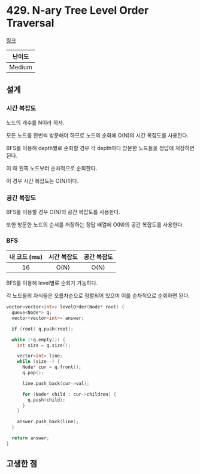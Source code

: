 # 429. N-ary Tree Level Order Traversal

[링크](https://leetcode.com/problems/n-ary-tree-level-order-traversal/)

| 난이도 |
| :----: |
| Medium |

## 설계

### 시간 복잡도

노드의 개수를 N이라 하자.

모든 노드를 한번씩 방문해야 하므로 노드의 순회에 O(N)의 시간 복잡도를 사용한다.

BFS를 이용해 depth별로 순회할 경우 각 depth마다 방문한 노드들을 정답에 저장하면 된다.

이 때 왼쪽 노드부터 순차적으로 순회한다.

이 경우 시간 복잡도는 O(N)이다.

### 공간 복잡도

BFS를 이용할 경우 O(N)의 공간 복잡도를 사용한다.

또한 방문한 노드의 순서를 저장하는 정답 배열에 O(N)의 공간 복잡도를 사용한다.

### BFS

| 내 코드 (ms) | 시간 복잡도 | 공간 복잡도 |
| :----------: | :---------: | :---------: |
|      16      |    O(N)     |    O(N)     |

BFS를 이용해 level별로 순회가 가능하다.

각 노드들의 자식들은 오름차순으로 정렬되어 있으며 이를 순차적으로 순회하면 된다.

```cpp
vector<vector<int>> levelOrder(Node* root) {
  queue<Node*> q;
  vector<vector<int>> answer;

  if (root) q.push(root);

  while (!q.empty()) {
    int size = q.size();

    vector<int> line;
    while (size--) {
      Node* cur = q.front();
      q.pop();

      line.push_back(cur->val);

      for (Node* child : cur->children) {
        q.push(child);
      }
    }

    answer.push_back(line);
  }

  return answer;
}
```

## 고생한 점
